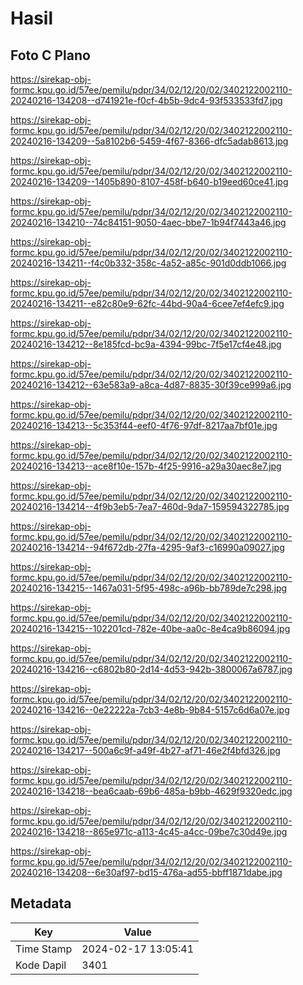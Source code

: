 # Hasil

## Foto C Plano

https://sirekap-obj-formc.kpu.go.id/57ee/pemilu/pdpr/34/02/12/20/02/3402122002110-20240216-134208--d741921e-f0cf-4b5b-9dc4-93f533533fd7.jpg

https://sirekap-obj-formc.kpu.go.id/57ee/pemilu/pdpr/34/02/12/20/02/3402122002110-20240216-134209--5a8102b6-5459-4f67-8366-dfc5adab8613.jpg

https://sirekap-obj-formc.kpu.go.id/57ee/pemilu/pdpr/34/02/12/20/02/3402122002110-20240216-134209--1405b890-8107-458f-b640-b19eed60ce41.jpg

https://sirekap-obj-formc.kpu.go.id/57ee/pemilu/pdpr/34/02/12/20/02/3402122002110-20240216-134210--74c84151-9050-4aec-bbe7-1b94f7443a46.jpg

https://sirekap-obj-formc.kpu.go.id/57ee/pemilu/pdpr/34/02/12/20/02/3402122002110-20240216-134211--f4c0b332-358c-4a52-a85c-901d0ddb1066.jpg

https://sirekap-obj-formc.kpu.go.id/57ee/pemilu/pdpr/34/02/12/20/02/3402122002110-20240216-134211--e82c80e9-62fc-44bd-90a4-6cee7ef4efc9.jpg

https://sirekap-obj-formc.kpu.go.id/57ee/pemilu/pdpr/34/02/12/20/02/3402122002110-20240216-134212--8e185fcd-bc9a-4394-99bc-7f5e17cf4e48.jpg

https://sirekap-obj-formc.kpu.go.id/57ee/pemilu/pdpr/34/02/12/20/02/3402122002110-20240216-134212--63e583a9-a8ca-4d87-8835-30f39ce999a6.jpg

https://sirekap-obj-formc.kpu.go.id/57ee/pemilu/pdpr/34/02/12/20/02/3402122002110-20240216-134213--5c353f44-eef0-4f76-97df-8217aa7bf01e.jpg

https://sirekap-obj-formc.kpu.go.id/57ee/pemilu/pdpr/34/02/12/20/02/3402122002110-20240216-134213--ace8f10e-157b-4f25-9916-a29a30aec8e7.jpg

https://sirekap-obj-formc.kpu.go.id/57ee/pemilu/pdpr/34/02/12/20/02/3402122002110-20240216-134214--4f9b3eb5-7ea7-460d-9da7-159594322785.jpg

https://sirekap-obj-formc.kpu.go.id/57ee/pemilu/pdpr/34/02/12/20/02/3402122002110-20240216-134214--94f672db-27fa-4295-9af3-c16990a09027.jpg

https://sirekap-obj-formc.kpu.go.id/57ee/pemilu/pdpr/34/02/12/20/02/3402122002110-20240216-134215--1467a031-5f95-498c-a96b-bb789de7c298.jpg

https://sirekap-obj-formc.kpu.go.id/57ee/pemilu/pdpr/34/02/12/20/02/3402122002110-20240216-134215--102201cd-782e-40be-aa0c-8e4ca9b86094.jpg

https://sirekap-obj-formc.kpu.go.id/57ee/pemilu/pdpr/34/02/12/20/02/3402122002110-20240216-134216--c6802b80-2d14-4d53-942b-3800067a6787.jpg

https://sirekap-obj-formc.kpu.go.id/57ee/pemilu/pdpr/34/02/12/20/02/3402122002110-20240216-134216--0e22222a-7cb3-4e8b-9b84-5157c6d6a07e.jpg

https://sirekap-obj-formc.kpu.go.id/57ee/pemilu/pdpr/34/02/12/20/02/3402122002110-20240216-134217--500a6c9f-a49f-4b27-af71-46e2f4bfd326.jpg

https://sirekap-obj-formc.kpu.go.id/57ee/pemilu/pdpr/34/02/12/20/02/3402122002110-20240216-134218--bea6caab-69b6-485a-b9bb-4629f9320edc.jpg

https://sirekap-obj-formc.kpu.go.id/57ee/pemilu/pdpr/34/02/12/20/02/3402122002110-20240216-134218--865e971c-a113-4c45-a4cc-09be7c30d49e.jpg

https://sirekap-obj-formc.kpu.go.id/57ee/pemilu/pdpr/34/02/12/20/02/3402122002110-20240216-134208--6e30af97-bd15-476a-ad55-bbff1871dabe.jpg


## Metadata

| Key        | Value               |
| ---------- | ------------------- |
| Time Stamp | 2024-02-17 13:05:41 |
| Kode Dapil | 3401                |



